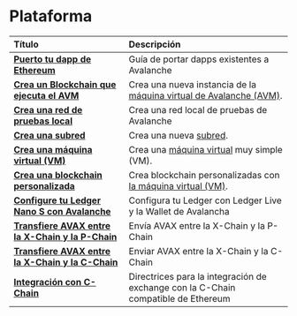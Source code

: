 # Plataforma

| Título | Descripción |
| :--- | :--- |
| [**Puerto tu dapp de Ethereum**](launch-your-ethereum-dapp.md) | Guía de portar dapps existentes a Avalanche |
| [**Crea un Blockchain que ejecuta el AVM**](create-avm-blockchain.md) | Crea una nueva instancia de la [máquina virtual de Avalanche \(AVM\)](../../../learn/platform-overview/#exchange-chain-x-chain). |
| [**Crea una red de pruebas local**](create-a-local-test-network.md) | Crea una red local de pruebas de Avalanche |
| [**Crea una subred**](create-a-subnet.md) | Crea una nueva [subred](../../../learn/platform-overview/#subnets). |
| [**Crea una máquina virtual \(VM\)**](create-a-virtual-machine-vm.md) | Crea una [máquina virtual](../../../learn/platform-overview/#virtual-machines) muy simple \(VM\). |
| [**Crea una blockchain personalizada**](create-custom-blockchain.md) | Crea blockchain personalizadas con [la máquina virtual \(VM\)](../../../learn/platform-overview/#virtual-machines). |
| [**Configure tu Ledger Nano S con Avalanche**](setup-your-ledger-nano-s-with-avalanche.md) | Configura tu Ledger con Ledger Live y la Wallet de Avalancha |
| [**Transfiere AVAX entre la X-Chain y la P-Chain**](transfer-avax-between-x-chain-and-p-chain.md) | Envía AVAX entre la X-Chain y la P-Chain |
| [**Transfiere AVAX entre la X-Chain y la C-Chain**](transfer-avax-between-x-chain-and-c-chain.md) | Enviar AVAX entre la X-Chain y la C-Chain |
| [**Integración con C-Chain**](integrate-exchange-with-avalanche.md) | Directrices para la integración de exchange con la C-Chain compatible de Ethereum |

